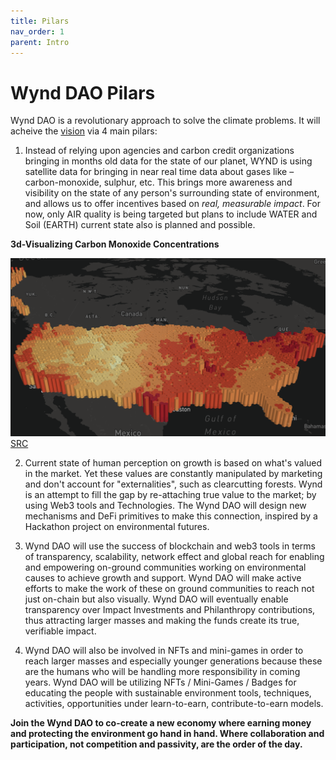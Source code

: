 ```yaml
---
title: Pilars
nav_order: 1
parent: Intro
---
```


# Wynd DAO Pilars

Wynd DAO is a revolutionary approach to solve the climate problems. It will acheive the [vision](/) via 4 main pilars:

1. Instead of relying upon agencies and carbon credit organizations bringing in months old data for the state of our planet, WYND is using satellite data for bringing in near real time data about gases like – carbon-monoxide, sulphur, etc. This brings more awareness and visibility on the state of any person's surrounding state of environment, and allows us to offer incentives based on _real, measurable impact_. For now, only AIR quality is being targeted but plans to include WATER and Soil (EARTH) current state also is planned and possible.

**3d-Visualizing Carbon Monoxide Concentrations**

![](./imgs/CO2_map.png)[SRC](https://emissions-api.org/examples/deck.gl)

2. Current state of human perception on growth is based on what's valued in the market. Yet these values are constantly manipulated by marketing and don't account for "externalities", such as clearcutting forests. Wynd is an attempt to fill the gap by re-attaching true value to the market; by using Web3 tools and Technologies. The Wynd DAO will design new mechanisms and DeFi primitives to make this connection, inspired by a Hackathon project on environmental futures.

3. Wynd DAO will use the success of blockchain and web3 tools in terms of transparency, scalability, network effect and global reach for enabling and empowering on-ground communities working on environmental causes to achieve growth and support. Wynd DAO will make active efforts to make the work of these on ground communities to reach not just on-chain but also visually. Wynd DAO will eventually enable transparency over Impact Investments and Philanthropy contributions, thus attracting larger masses and making the funds create its true, verifiable impact.

4. Wynd DAO will also be involved in NFTs and mini-games in order to reach larger masses and especially younger generations because these are the humans who will be handling more responsibility in coming years. Wynd DAO will be utilizing NFTs / Mini-Games / Badges for educating the people with sustainable environment tools, techniques, activities, opportunities under learn-to-earn, contribute-to-earn models.

**Join the Wynd DAO to co-create a new economy where earning money and protecting the environment go hand in hand. Where collaboration and participation, not competition and passivity, are the order of the day.**
